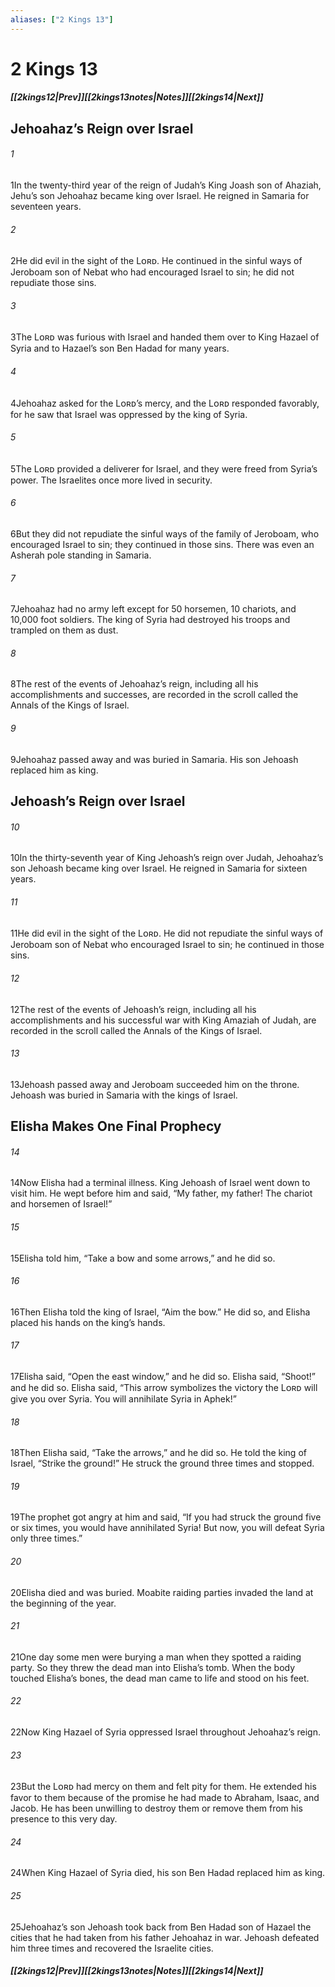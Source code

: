 ```yaml
---
aliases: ["2 Kings 13"]
---
```

# 2 Kings 13
##### <span class=arrow-left></span>[[2kings12|Prev]]<span class=navigation-separator></span>[[2kings13notes|Notes]]<span class=navigation-separator></span>[[2kings14|Next]]<span class=arrow-right></span>
## Jehoahaz’s Reign over Israel
###### 1
<span class=verse-first>1</span>In the twenty-third year of the reign of Judah’s King Joash son of Ahaziah, Jehu’s son Jehoahaz became king over Israel. He reigned in Samaria for seventeen years.
###### 2
<span class=verse-body>2</span>He did evil in the sight of the Lᴏʀᴅ. He continued in the sinful ways of Jeroboam son of Nebat who had encouraged Israel to sin; he did not repudiate those sins.
###### 3
<span class=verse-body>3</span>The Lᴏʀᴅ was furious with Israel and handed them over to King Hazael of Syria and to Hazael’s son Ben Hadad for many years.
###### 4
<span class=verse-body>4</span>Jehoahaz asked for the Lᴏʀᴅ’s mercy, and the Lᴏʀᴅ responded favorably, for he saw that Israel was oppressed by the king of Syria.
###### 5
<span class=verse-body>5</span>The Lᴏʀᴅ provided a deliverer for Israel, and they were freed from Syria’s power. The Israelites once more lived in security.
###### 6
<span class=verse-body>6</span>But they did not repudiate the sinful ways of the family of Jeroboam, who encouraged Israel to sin; they continued in those sins. There was even an Asherah pole standing in Samaria.
###### 7
<span class=verse-body>7</span>Jehoahaz had no army left except for 50 horsemen, 10 chariots, and 10,000 foot soldiers. The king of Syria had destroyed his troops and trampled on them as dust.
###### 8
<span class=verse-body>8</span>The rest of the events of Jehoahaz’s reign, including all his accomplishments and successes, are recorded in the scroll called the Annals of the Kings of Israel.
###### 9
<span class=verse-body>9</span>Jehoahaz passed away and was buried in Samaria. His son Jehoash replaced him as king.
## Jehoash’s Reign over Israel
###### 10
<span class=verse-first>10</span>In the thirty-seventh year of King Jehoash’s reign over Judah, Jehoahaz’s son Jehoash became king over Israel. He reigned in Samaria for sixteen years.
###### 11
<span class=verse-body>11</span>He did evil in the sight of the Lᴏʀᴅ. He did not repudiate the sinful ways of Jeroboam son of Nebat who encouraged Israel to sin; he continued in those sins.
###### 12
<span class=verse-body>12</span>The rest of the events of Jehoash’s reign, including all his accomplishments and his successful war with King Amaziah of Judah, are recorded in the scroll called the Annals of the Kings of Israel.
###### 13
<span class=verse-body>13</span>Jehoash passed away and Jeroboam succeeded him on the throne. Jehoash was buried in Samaria with the kings of Israel.
## Elisha Makes One Final Prophecy
###### 14
<span class=verse-first>14</span>Now Elisha had a terminal illness. King Jehoash of Israel went down to visit him. He wept before him and said, “My father, my father! The chariot and horsemen of Israel!”
###### 15
<span class=verse-body>15</span>Elisha told him, “Take a bow and some arrows,” and he did so.
###### 16
<span class=verse-body>16</span>Then Elisha told the king of Israel, “Aim the bow.” He did so, and Elisha placed his hands on the king’s hands.
###### 17
<span class=verse-body>17</span>Elisha said, “Open the east window,” and he did so. Elisha said, “Shoot!” and he did so. Elisha said, “This arrow symbolizes the victory the Lᴏʀᴅ will give you over Syria. You will annihilate Syria in Aphek!”
###### 18
<span class=verse-body>18</span>Then Elisha said, “Take the arrows,” and he did so. He told the king of Israel, “Strike the ground!” He struck the ground three times and stopped.
###### 19
<span class=verse-body>19</span>The prophet got angry at him and said, “If you had struck the ground five or six times, you would have annihilated Syria! But now, you will defeat Syria only three times.”
<div class=paragraph-break></div>

###### 20
<span class=verse-first>20</span>Elisha died and was buried. Moabite raiding parties invaded the land at the beginning of the year.
###### 21
<span class=verse-body>21</span>One day some men were burying a man when they spotted a raiding party. So they threw the dead man into Elisha’s tomb. When the body touched Elisha’s bones, the dead man came to life and stood on his feet.
<div class=paragraph-break></div>

###### 22
<span class=verse-first>22</span>Now King Hazael of Syria oppressed Israel throughout Jehoahaz’s reign.
###### 23
<span class=verse-body>23</span>But the Lᴏʀᴅ had mercy on them and felt pity for them. He extended his favor to them because of the promise he had made to Abraham, Isaac, and Jacob. He has been unwilling to destroy them or remove them from his presence to this very day.
<div class=paragraph-break></div>

###### 24
<span class=verse-first>24</span>When King Hazael of Syria died, his son Ben Hadad replaced him as king.
###### 25
<span class=verse-body>25</span>Jehoahaz’s son Jehoash took back from Ben Hadad son of Hazael the cities that he had taken from his father Jehoahaz in war. Jehoash defeated him three times and recovered the Israelite cities.
##### <span class=arrow-left></span>[[2kings12|Prev]]<span class=navigation-separator></span>[[2kings13notes|Notes]]<span class=navigation-separator></span>[[2kings14|Next]]<span class=arrow-right></span>
